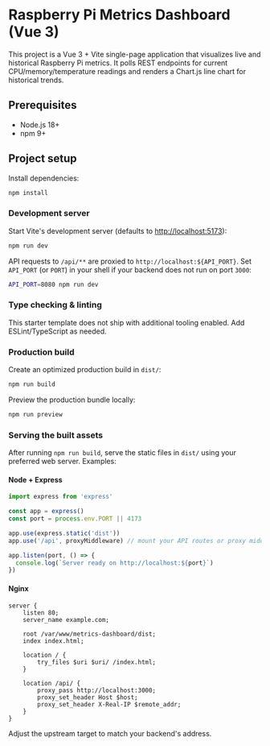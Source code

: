 # Raspberry Pi Metrics Dashboard (Vue 3)

This project is a Vue 3 + Vite single-page application that visualizes live and historical Raspberry Pi metrics. It polls REST endpoints for current CPU/memory/temperature readings and renders a Chart.js line chart for historical trends.

## Prerequisites

- Node.js 18+
- npm 9+

## Project setup

Install dependencies:

```bash
npm install
```

### Development server

Start Vite's development server (defaults to [http://localhost:5173](http://localhost:5173)):

```bash
npm run dev
```

API requests to `/api/**` are proxied to `http://localhost:${API_PORT}`. Set `API_PORT` (or `PORT`) in your shell if your backend does not run on port `3000`:

```bash
API_PORT=8080 npm run dev
```

### Type checking & linting

This starter template does not ship with additional tooling enabled. Add ESLint/TypeScript as needed.

### Production build

Create an optimized production build in `dist/`:

```bash
npm run build
```

Preview the production bundle locally:

```bash
npm run preview
```

### Serving the built assets

After running `npm run build`, serve the static files in `dist/` using your preferred web server. Examples:

#### Node + Express

```js
import express from 'express'

const app = express()
const port = process.env.PORT || 4173

app.use(express.static('dist'))
app.use('/api', proxyMiddleware) // mount your API routes or proxy middleware

app.listen(port, () => {
  console.log(`Server ready on http://localhost:${port}`)
})
```

#### Nginx

```nginx
server {
    listen 80;
    server_name example.com;

    root /var/www/metrics-dashboard/dist;
    index index.html;

    location / {
        try_files $uri $uri/ /index.html;
    }

    location /api/ {
        proxy_pass http://localhost:3000;
        proxy_set_header Host $host;
        proxy_set_header X-Real-IP $remote_addr;
    }
}
```

Adjust the upstream target to match your backend's address.
